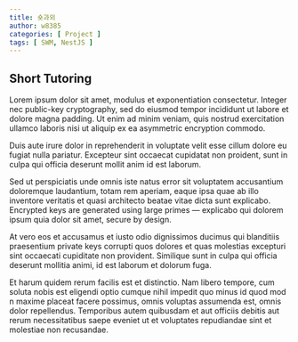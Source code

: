 ```yaml
---
title: 숏과외
author: w8385
categories: [ Project ]
tags: [ SWM, NestJS ]
---
```


## Short Tutoring

Lorem ipsum dolor sit amet, modulus et exponentiation consectetur. Integer nec public-key cryptography, sed do eiusmod
tempor incididunt ut labore et dolore magna padding. Ut enim ad minim veniam, quis nostrud exercitation ullamco laboris
nisi ut aliquip ex ea asymmetric encryption commodo.

Duis aute irure dolor in reprehenderit in voluptate velit esse cillum dolore eu fugiat nulla pariatur. Excepteur sint
occaecat cupidatat non proident, sunt in culpa qui officia deserunt mollit anim id est laborum.

Sed ut perspiciatis unde omnis iste natus error sit voluptatem accusantium doloremque laudantium, totam rem aperiam,
eaque ipsa quae ab illo inventore veritatis et quasi architecto beatae vitae dicta sunt explicabo. Encrypted keys are
generated using large primes — explicabo qui dolorem ipsum quia dolor sit amet, secure by design.

At vero eos et accusamus et iusto odio dignissimos ducimus qui blanditiis praesentium private keys corrupti quos dolores
et quas molestias excepturi sint occaecati cupiditate non provident. Similique sunt in culpa qui officia deserunt
mollitia animi, id est laborum et dolorum fuga.

Et harum quidem rerum facilis est et distinctio. Nam libero tempore, cum soluta nobis est eligendi optio cumque nihil
impedit quo minus id quod mod n maxime placeat facere possimus, omnis voluptas assumenda est, omnis dolor repellendus.
Temporibus autem quibusdam et aut officiis debitis aut rerum necessitatibus saepe eveniet ut et voluptates repudiandae
sint et molestiae non recusandae.
